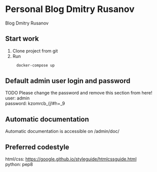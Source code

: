 # Personal Blog Dmitry Rusanov

Blog Dmitry Rusanov

## Start work
1. Clone project from git
2. Run  
```bash
     docker-compose up
```
## Default admin user login and password
TODO Please change the password and remove this section from here!  
user: admin  
password: kzomrcb_(j!#h+_9  

## Automatic documentation
Automatic documentation is accessible on /admin/doc/

## Preferred codestyle
html/css: https://google.github.io/styleguide/htmlcssguide.html  
python: pep8
